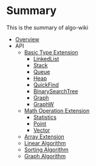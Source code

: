 # Summary

This is the summary of algo-wiki

* [Overview](Home.md)
* API
  * [Basic Type Extension](api/type.md)
    * [LinkedList](api/type.md#linkedlist)
    * [Stack](api/type.md#stack)
    * [Queue](api/type.md#queue)
    * [Heap](api/type.md#heap)
    * [QuickFind](api/type.md#quickfind)
    * [BinarySearchTree](api/type.md#binarysearchtree)
    * [Graph](api/type.md#graph)
    * [GraphW](api/type.md#graphw)
  * [Math Operation Extension](api/math.md)
    * [Statistics](api/math.md#math-stats)
    * [Point](api/math.md#math-point)
    * [Vector](api/math.md#math-vector)
  * [Array Extension](api/array.md)
  * [Linear Algorithm](api/list.md)
  * [Sorting Algorithm](api/sorting.md)
  * [Graph Algorithm](api/graph.md)
